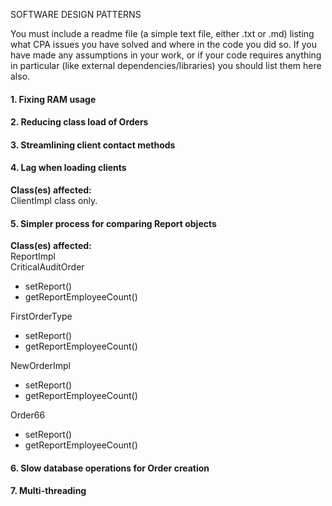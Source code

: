 SOFTWARE DESIGN PATTERNS


You must include a readme file (a simple text file, either .txt or .md) listing what CPA issues you have solved and where in the code you did so. If you have made any assumptions in your work, or if your code requires anything in particular (like external dependencies/libraries) you should list them here also.

#### 1. Fixing RAM usage

#### 2. Reducing class load of Orders

#### 3. Streamlining client contact methods

#### 4. Lag when loading clients
**Class(es) affected:** <br>
ClientImpl class only.

#### 5. Simpler process for comparing Report objects
**Class(es) affected:** <br>
ReportImpl <br>
CriticalAuditOrder
- setReport()
- getReportEmployeeCount() <br>

FirstOrderType <br>
- setReport() 
- getReportEmployeeCount()<br>
 
NewOrderImpl 
- setReport()
- getReportEmployeeCount() <br>

Order66
- setReport()
- getReportEmployeeCount()

####  6. Slow database operations for Order creation

#### 7. Multi-threading
  
